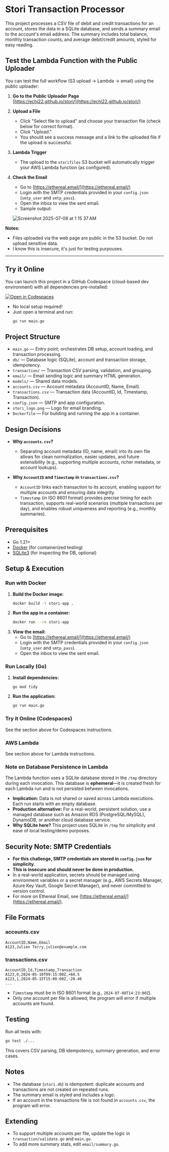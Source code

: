 # Stori Transaction Processor

This project processes a CSV file of debit and credit transactions for an account, stores the data in a SQLite database, and sends a summary email to the account's email address. The summary includes total balance, monthly transaction counts, and average debit/credit amounts, styled for easy reading.

## Test the Lambda Function with the Public Uploader

You can test the full workflow (S3 upload → Lambda → email) using the public uploader:

1. **Go to the Public Uploader Page**  
   [https://echi22.github.io/stori/](https://echi22.github.io/stori/)

2. **Upload a File**  
   - Click "Select file to upload" and choose your transaction file (check below for correct format).
   - Click "Upload."
   - You should see a success message and a link to the uploaded file if the upload is successful.

3. **Lambda Trigger**  
   - The upload to the `storifiles` S3 bucket will automatically trigger your AWS Lambda function (as configured).

4. **Check the Email**  
   - Go to [https://ethereal.email/](https://ethereal.email/)
   - Login with the SMTP credentials provided in your `config.json` (`smtp_user` and `smtp_pass`).
   - Open the inbox to view the sent email.
   - Sample output:
   
   ![Screenshot 2025-07-08 at 1 15 37 AM](https://github.com/user-attachments/assets/336d8d06-d505-4702-88fc-6685294abb6b)


**Notes:**
- Files uploaded via the web page are public in the S3 bucket. Do not upload sensitive data.
- I know this is insecure, it's just for testing purpouses.

---

## Try it Online

You can launch this project in a GitHub Codespace (cloud-based dev environment) with all dependencies pre-installed:

[![Open in Codespaces](https://github.com/codespaces/badge.svg)](https://github.com/codespaces/new/echi22/stori)

- No local setup required!
- Just open a terminal and run:
  ```sh
  go run main.go
  ```

## Project Structure

- `main.go` — Entry point; orchestrates DB setup, account loading, and transaction processing.
- `db/` — Database logic (SQLite), account and transaction storage, idempotency.
- `transaction/` — Transaction CSV parsing, validation, and grouping.
- `email/` — Email sending logic and summary HTML generation.
- `models/` — Shared data models.
- `accounts.csv` — Account metadata (AccountID, Name, Email).
- `transactions.csv` — Transaction data (AccountID, Id, Timestamp, Transaction).
- `config.json` — SMTP and app configuration.
- `stori_logo.png` — Logo for email branding.
- `Dockerfile` — For building and running the app in a container.

## Design Decisions

- **Why `accounts.csv`?**
  - Separating account metadata (ID, name, email) into its own file allows for clean normalization, easier updates, and future extensibility (e.g., supporting multiple accounts, richer metadata, or account lookups).

- **Why `AccountID` and `Timestamp` in `transactions.csv`?**
  - `AccountID` links each transaction to its account, enabling support for multiple accounts and ensuring data integrity.
  - `Timestamp` (in ISO 8601 format) provides precise timing for each transaction, supports real-world scenarios (multiple transactions per day), and enables robust uniqueness and reporting (e.g., monthly summaries).

## Prerequisites

- Go 1.21+
- [Docker](https://www.docker.com/) (for containerized testing)
- [SQLite3](https://www.sqlite.org/index.html) (for inspecting the DB, optional)

## Setup & Execution

### Run with Docker

1. **Build the Docker image:**
   ```sh
   docker build -t stori-app .
   ```
2. **Run the app in a container:**
   ```sh
   docker run --rm stori-app
   ```
3. **View the email:**
   - Go to [https://ethereal.email/](https://ethereal.email/)
   - Login with the SMTP credentials provided in your `config.json` (`smtp_user` and `smtp_pass`).
   - Open the inbox to view the sent email.

### Run Locally (Go)

1. **Install dependencies:**
   ```sh
   go mod tidy
   ```
2. **Run the application:**
   ```sh
   go run main.go
   ```

### Try it Online (Codespaces)

See the section above for Codespaces instructions.

### AWS Lambda

See section above for Lambda instructions.

### Note on Database Persistence in Lambda

The Lambda function uses a SQLite database stored in the `/tmp` directory during each invocation. This database is **ephemeral**—it is created fresh for each Lambda run and is not persisted between invocations.

- **Implication:** Data is not shared or saved across Lambda executions. Each run starts with an empty database.
- **Production alternative:** For a real-world, persistent solution, use a managed database such as Amazon RDS (PostgreSQL/MySQL), DynamoDB, or another cloud database service.
- **Why SQLite here?** This project uses SQLite in `/tmp` for simplicity and ease of local testing/demo purposes.

## Security Note: SMTP Credentials

- **For this challenge, SMTP credentials are stored in `config.json` for simplicity.**
- **This is insecure and should never be done in production.**
- In a real-world application, secrets should be managed using environment variables or a secret manager (e.g., AWS Secrets Manager, Azure Key Vault, Google Secret Manager), and never committed to version control.
- For more on Ethereal Email, see [https://ethereal.email/](https://ethereal.email/).

## File Formats

### accounts.csv
```
AccountID,Name,Email
A123,Julien Terry,julien@example.com
```

### transactions.csv
```
AccountID,Id,Timestamp,Transaction
A123,0,2024-05-10T09:15:00Z,+60.5
A123,1,2024-05-15T15:00:00Z,-20.46
...
```
- `Timestamp` must be in ISO 8601 format (e.g., `2024-07-08T14:23:00Z`).
- Only one account per file is allowed; the program will error if multiple accounts are found.

## Testing

Run all tests with:
```sh
go test ./...
```
This covers CSV parsing, DB idempotency, summary generation, and error cases.

## Notes
- The database (`stori.db`) is idempotent: duplicate accounts and transactions are not created on repeated runs.
- The summary email is styled and includes a logo.
- If an account in the transactions file is not found in `accounts.csv`, the program will error.

## Extending
- To support multiple accounts per file, update the logic in `transaction/validate.go` and `main.go`.
- To add more summary stats, edit `email/summary.go`.



